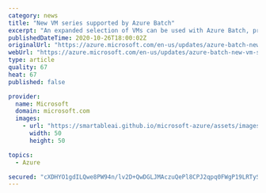 ```yaml
---
category: news
title: "New VM series supported by Azure Batch"
excerpt: "An expanded selection of VMs can be used with Azure Batch, providing access to newer Azure VM series."
publishedDateTime: 2020-10-26T18:00:02Z
originalUrl: "https://azure.microsoft.com/en-us/updates/azure-batch-new-vm-series-october2020/"
webUrl: "https://azure.microsoft.com/en-us/updates/azure-batch-new-vm-series-october2020/"
type: article
quality: 67
heat: 67
published: false

provider:
  name: Microsoft
  domain: microsoft.com
  images:
    - url: "https://smartableai.github.io/microsoft-azure/assets/images/organizations/microsoft.com-50x50.jpg"
      width: 50
      height: 50

topics:
  - Azure

secured: "cXDHYO1gdILQwe8PW94n/lv2D+QwDGLJMAczuQePl8CPJ2qpq0FWgP19LRTySuEUMArsL6FWczDc+plx1gMP9ClUjY5ZNvbVVHhBzp/UP65O78lDbV45mk4HjqIGpQ7X8GZmN7WsaR3qbujRqYRYvmSIAu4Us7WD4zjHH8k1jeoKPPr1LGlP9QdwLyAztbqTPbxfCJxIna8x5pT2eP7wqyhhlQonKevMbkgMlkKUPWtq1dUKgE6pxwhQtuRby/WGesOBhJgPU5Wz2AU5lmbuhdprXBDge9t/Me455ehFtatujj93l7T55+shOGIoIUWXzA0V1yikGBJmEleJUIAI4Q82fZewD13Pz7xALJWcjDY=;CoFoA0L54MZSmHjVoqbIEQ=="
---
```


